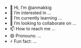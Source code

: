 - 👋 Hi, I’m @anmakkig
- 👀 I’m interested in ...
- 🌱 I’m currently learning ...
- 💞️ I’m looking to collaborate on ...
- 📫 How to reach me ...
- 😄 Pronouns: ...
- ⚡ Fun fact: ...

<!---
anmakkig/anmakkig is a ✨ special ✨ repository because its `README.md` (this file) appears on your GitHub profile.
You can click the Preview link to take a look at your changes.
--->
